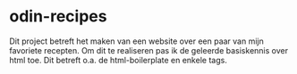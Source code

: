 # odin-recipes
Dit project betreft het maken van een website over een paar van mijn favoriete recepten. Om dit te realiseren pas ik de geleerde basiskennis over html toe. Dit betreft o.a. de html-boilerplate en enkele tags.